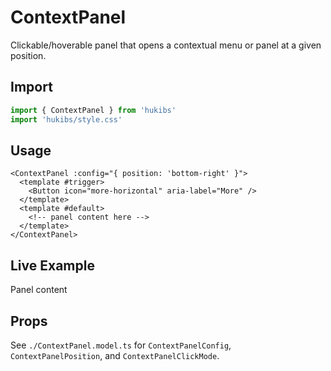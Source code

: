 # ContextPanel

Clickable/hoverable panel that opens a contextual menu or panel at a given position.

## Import

```ts
import { ContextPanel } from 'hukibs'
import 'hukibs/style.css'
```

## Usage

```vue
<ContextPanel :config="{ position: 'bottom-right' }">
  <template #trigger>
    <Button icon="more-horizontal" aria-label="More" />
  </template>
  <template #default>
    <!-- panel content here -->
  </template>
</ContextPanel>
```

## Live Example

<Example>
  <ContextPanel :config="{ position: 'bottom-right' }">
    <template #trigger>
      <Button>Open Panel</Button>
    </template>
    <div>Panel content</div>
  </ContextPanel>
</Example>

## Props

See `./ContextPanel.model.ts` for `ContextPanelConfig`, `ContextPanelPosition`, and `ContextPanelClickMode`.
